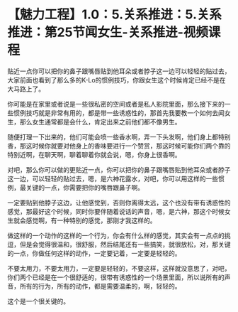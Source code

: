 # 【魅力工程】1.0：5.关系推进：5.关系推进：第25节闻女生-关系推进-视频课程

贴近一点你可以把你的鼻子跟嘴唇贴到他耳朵或者脖子这一边可以轻轻的贴过去，大家前面也看到了那么多的K-Lo的惯例技巧，你跟女生这个时候肯定已经不是在大马路上了。

你可能是在家里或者说是一些很私密的空间或者是私人影院里面，那么接下来的一些惯例技巧就是非常有用的，都是带一些诱惑性的，那首先我要教一个如何去闻女生，那么女生通常都是会什么，肯定出来之前他们都不像男生。

随便打理一下出来的，他们可能会喷一些香水啊，弄一下头发啊，他们身上都特别香，那这时候你就要对他身上的香味要进行一个赞赏，那这时候可能你们两个靠的特别近啊，在聊天啊，聊着聊着你就会说，嗯，你身上很香啊。

对吧，那么你可以做的更贴近一点，你可以把你的鼻子跟嘴唇贴到他耳朵或者脖子这一边，可以轻轻的贴过去，嗯，是六神花露水，对吧，你可以用这样的一些惯例，最关键的一点，你需要把你的嘴唇跟鼻子啊。

一定要贴到他脖子这边，让他感觉到，否则你离得太远，这个也没有带有诱惑性的感觉，那最好这个时候，同时你要伴随着说话的声音，嗯，是六神，那这个时候女生就会感觉啊，有一种特别的感觉，那刚才我这样的。

做这样的一个动作的这样的一个行为，你会有什么样的感觉，其实会有一点点的挑逗，但是会觉得很温和，很舒服，然后结尾还有一些搞笑，就很放松，对，那关键的一点，你做任何这样的动作，一定要记着，一定要是轻轻的。

不要太用力，不要太用力，一定要是轻轻的，不要这样，这样就没意思了，对吧，你们两个已经是在一个很舒适的，很带有诱惑性的一个场景里面，所以说所有的声音，所有的行为，所有的动作，都是需要温柔的，啊，轻轻的。

这个是一个很关键的。
